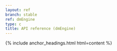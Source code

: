 ```yaml
---
layout: ref
branch: stable
ref: dmEngine
type: c
title: API reference (dmEngine)
---
```

{% include anchor_headings.html html=content %}